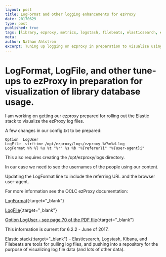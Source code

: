 ```yaml
---
layout: post
title: LogFormat and other logging enhancements for ezProxy
date: 20170629
type: post
published: true
tags: [library, ezproxy, metrics, logstash, filebeats, elasticsearch, elastic, ELK]
meta:
author: Nathan Ahlstrom
excerpt: Tuning up logging on ezproxy in preparation to visualize using the Elastic stack.
---
```

# LogFormat, LogFile, and other tune-ups to ezProxy in preparation for visualization of library database usage. #

I am working on getting our ezproxy prepared for rolling out the Elastic stack to visualize the ezProxy log files.

A few changes in our config.txt to be prepared:

	Option	LogUser
	LogFile	-strftime /opt/ezproxy/logs/ezproxy-%Y%m%d.log
	LogFormat %h %l %u %t "%r" %s %b "%{referer}i" "%{user-agent}i"

This also requires creating the /opt/ezproxy/logs directory.

In our case we need to see the usernames of the people using our content.  

Updating the LogFormat line to include the referring URL and the browser user-agent.

For more information see the OCLC ezProxy documentation:

[LogFormat](https://www.oclc.org/support/services/ezproxy/documentation/cfg/logformat.en.html){:target="_blank"}

[LogFile](https://www.oclc.org/support/services/ezproxy/documentation/cfg/logfile.en.html){:target="_blank"}

[Option LogUser - see page 70 of the PDF file](https://www.oclc.org/content/dam/support/ezproxy/documentation/pdf/ezproxy_referencemanual.pdf){:target="_blank"}

This information is current for 6.2.2 - June of 2017.

[Elastic stack](https://www.elastic.co/webinars/introduction-elk-stack){:target="_blank"} - Elasticsearch, Logstash, Kibana, and Filebeats are tools for pulling log files, and pushing into a repository for the purpose of visualizing log file data (and lots of other data).


